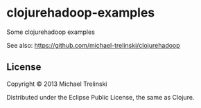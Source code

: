 # clojurehadoop-examples

Some clojurehadoop examples

See also: https://github.com/michael-trelinski/clojurehadoop

## License

Copyright © 2013 Michael Trelinski

Distributed under the Eclipse Public License, the same as Clojure.
